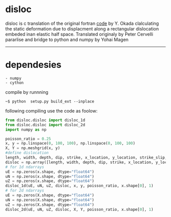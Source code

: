 disloc
======================

disloc is c translation of the original fortran [code](https://www.bosai.go.jp/e/dc3d.html) by Y. Okada clalculating the static deformation due to displacment along a rectangular dislocation embeded inan elastic half space. Translated originaly by Peter Cervelli pararlise and bridge to python and numpy by Yohai Magen 

----------------------------------
# dependesies
    - numpy
    - cython
compile by runnning 
```console
~$ python  setup.py build_ext --inplace
```
following compiling use the code as foolow:

```python 
from disloc.disloc import disloc_1d
from disloc.disloc import disloc_2d
import numpy as np

poisson_ratio = 0.25
x, y = np.linspace(0, 100, 100), np.linspace(0, 100, 100)
X, Y = np.meshgrid(x, y)
#define dislocation
length, width, depth, dip, strike, x_location, y_location, strike_slip, dip_slip, opening = 20, 10, 1, 90, 0, 50, 50, 1, 0, 0
disloc = np.array([length, width, depth, dip, strike, x_location, y_location, strike_slip, dip_slip, opening], dtype="float64")
# for 1d ndarrays
uE = np.zeros(x.shape, dtype="float64")
uN = np.zeros(x.shape, dtype="float64")
uZ = np.zeros(x.shape, dtype="float64")
disloc_1d(uE, uN, uZ, disloc, x, y, poisson_ratio, x.shape[0], 1)
# for 2d ndarrays
uE = np.zeros(X.shape, dtype="float64")
uN = np.zeros(X.shape, dtype="float64")
uZ = np.zeros(X.shape, dtype="float64")
disloc_2d(uE, uN, uZ, disloc, X, Y, poisson_ratio, x.shape[0], 1)
```